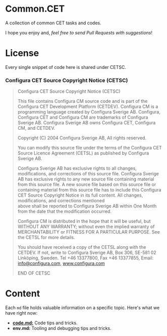 

# Common.CET
A collection of common CET tasks and codes. 

I hope you enjoy and, *feel free to send Pull Requests with suggestions*!

# License

Every single snippet of code here is shared under CETSC.

### Configura CET Source Copyright Notice (CETSC)

> Configura CET Source Copyright Notice (CETSC)
> 
>    This file contains Configura CM source code and is part of the   
> Configura CET Development Platform (CETDEV). Configura CM    is a
> programming language created by Configura Sverige AB.    Configura,
> Configura CET and Configura CM are trademarks of    Configura Sverige
> AB. Configura Sverige AB owns Configura CET,    Configura CM, and
> CETDEV.
> 
>    Copyright (C) 2004 Configura Sverige AB, All rights reserved.
> 
>    You can modify this source file under the terms of the Configura
> CET    Source Licence Agreement (CETSL) as published by Configura
> Sverige AB.
> 
>    Configura Sverige AB has exclusive rights to all changes,
> modifications,    and corrections of this source file. Configura
> Sverige AB has exclusive    rights to any new source file containing
> material from this source file.    A new source file based on this
> source file or containing material from    this source file has to
> include this Configura CET Source Copyright Notice    in its full
> content. All changes, modifications, and corrections mentioned   
> above shall be reported to Configura Sverige AB within One Month from 
> the date that the modification occurred.
> 
>    Configura CM is distributed in the hope that it will be useful, but
> WITHOUT ANY WARRANTY; without even the implied warranty of   
> MERCHANTABILITY or FITNESS FOR A PARTICULAR PURPOSE.    See the CETSL
> for more details.
> 
>    You should have received a copy of the CETSL along with the CETDEV.
> If not, write to Configura Sverige AB, Box 306, SE-581 02 Linköping,
> Sweden.    Tel +46 13377800, Fax +46 13377855,    Email:
> info@configura.com, www.configura.com
> 
>    END OF CETSC

# Content
 Each `md` file holds valuable information on a specific topic. Here's what we have right now:
 
 - [**code.md:**](https://github.com/felipegtx/common.cet/blob/main/code.md) Code tips and tricks.
 - **env.md:** Tooling and debugging tips and tricks.
